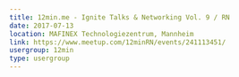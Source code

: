 ```yaml
---
title: 12min.me - Ignite Talks & Networking Vol. 9 / RN
date: 2017-07-13
location: MAFINEX Technologiezentrum, Mannheim
link: https://www.meetup.com/12minRN/events/241113451/
usergroup: 12min
type: usergroup
---
```


